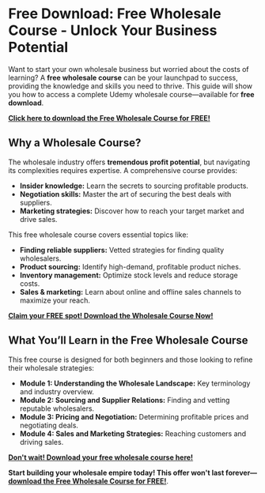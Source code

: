 # Free Download: Free Wholesale Course - Unlock Your Business Potential

Want to start your own wholesale business but worried about the costs of learning? A **free wholesale course** can be your launchpad to success, providing the knowledge and skills you need to thrive. This guide will show you how to access a complete Udemy wholesale course—available for **free download**.

[**Click here to download the Free Wholesale Course for FREE!**](https://udemywork.com/free-wholesale-course)

## Why a Wholesale Course?

The wholesale industry offers **tremendous profit potential**, but navigating its complexities requires expertise. A comprehensive course provides:

*   **Insider knowledge:** Learn the secrets to sourcing profitable products.
*   **Negotiation skills:** Master the art of securing the best deals with suppliers.
*   **Marketing strategies:** Discover how to reach your target market and drive sales.

This free wholesale course covers essential topics like:

*   **Finding reliable suppliers:** Vetted strategies for finding quality wholesalers.
*   **Product sourcing:** Identify high-demand, profitable product niches.
*   **Inventory management:** Optimize stock levels and reduce storage costs.
*   **Sales & marketing:** Learn about online and offline sales channels to maximize your reach.

[**Claim your FREE spot! Download the Wholesale Course Now!**](https://udemywork.com/free-wholesale-course)

## What You’ll Learn in the Free Wholesale Course

This free course is designed for both beginners and those looking to refine their wholesale strategies:

*   **Module 1: Understanding the Wholesale Landscape:** Key terminology and industry overview.
*   **Module 2: Sourcing and Supplier Relations:** Finding and vetting reputable wholesalers.
*   **Module 3: Pricing and Negotiation:** Determining profitable prices and negotiating deals.
*   **Module 4: Sales and Marketing Strategies:** Reaching customers and driving sales.

[**Don't wait! Download your free wholesale course here!**](https://udemywork.com/free-wholesale-course)

**Start building your wholesale empire today! This offer won't last forever—[download the Free Wholesale Course for FREE!](https://udemywork.com/free-wholesale-course)**.
